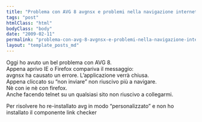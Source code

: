 ```yaml
---
title: "Problema con AVG 8 avgnsx e problemi nella navigazione internet"
tags: "post"
htmlClass: "html"
bodyClass: "body"
date: "2009-02-11"
permalink: "problema-con-avg-8-avgnsx-e-problemi-nella-navigazione-internet"
layout: "template_posts_md"
---
```

<p>Oggi ho avuto un bel problema con AVG 8.<br />
Appena aprivo IE o Firefox compariva il messaggio:<br />
avgnsx ha causato un errore. L&#8217;applicazione verrà chiusa.<br />
Appena cliccato su &#8220;non inviare&#8221; non riuscivo più a navigare.<br />
Nè con ie nè con firefox.<br />
Anche facendo telnet su un qualsiasi sito non riuscivo a collegarmi.</p>
<p>Per risolvere ho re-installato avg in modo &#8220;personalizzato&#8221; e non ho installato il componente link checker</p>
